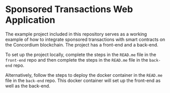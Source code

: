 # Sponsored Transactions Web Application

The example project included in this repository serves as a working example of how to integrate sponsored transactions with smart contracts on the Concordium blockchain. The project has a front-end and a back-end.

To set up the project locally, complete the steps in the `READ.me` file in the `front-end` repo and then complete the steps in the `READ.me` file in the `back-end` repo.

Alternatively, follow the steps to deploy the docker container in the `READ.me` file in the `back-end` repo. This docker container will set up the front-end as well as the back-end.
